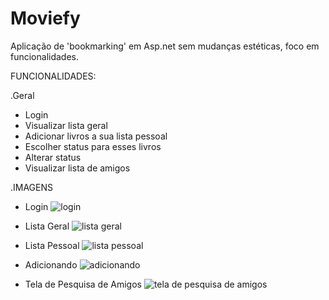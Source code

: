 # Moviefy
Aplicação de 'bookmarking' em Asp.net sem mudanças estéticas, foco em funcionalidades.

FUNCIONALIDADES:

.Geral
- Login
- Visualizar lista geral
- Adicionar livros a sua lista pessoal
- Escolher status para esses livros
- Alterar status
- Visualizar lista de amigos


.IMAGENS

- Login
![login](https://user-images.githubusercontent.com/36937229/43542793-66b4ce7e-95a4-11e8-9f91-5f9e7c2bd679.PNG)

- Lista Geral
![lista geral](https://user-images.githubusercontent.com/36937229/43542791-66790948-95a4-11e8-89ca-7769e0cb93e0.PNG)

- Lista Pessoal
![lista pessoal](https://user-images.githubusercontent.com/36937229/43542792-6696ef12-95a4-11e8-8c10-a917595c6bdb.PNG)

- Adicionando
![adicionando](https://user-images.githubusercontent.com/36937229/43542790-66537372-95a4-11e8-9d8f-88e3e5de688c.PNG)

- Tela de Pesquisa de Amigos
![tela de pesquisa de amigos](https://user-images.githubusercontent.com/36937229/43542794-66d478dc-95a4-11e8-8c48-c76839b02e3d.PNG)

